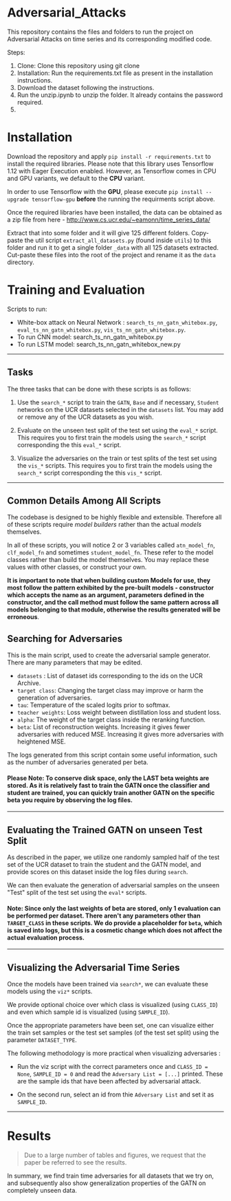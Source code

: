 # Adversarial_Attacks
This repository contains the files and folders to run the project on Adversarial Attacks on time series and its corresponding modified code.

Steps:
1. Clone: Clone this repository using git clone
2. Installation: Run the requirements.txt file as present in the installation instructions.
3. Download the dataset following the instructions.
4. Run the unzip.ipynb to unzip the folder. It already contains the password required.
5. 
# Installation

Download the repository and apply `pip install -r requirements.txt` to install the required libraries. Please note that this library uses Tensorflow 1.12 with Eager Execution enabled. However, as Tensorflow comes in CPU and GPU variants, we default to the **CPU** variant.

In order to use Tensorflow with the **GPU**, please execute `pip install --upgrade tensorflow-gpu` **before** the running the requirments script above.

Once the required libraries have been installed, the data can be obtained as a zip file from here - http://www.cs.ucr.edu/~eamonn/time_series_data/

Extract that into some folder and it will give 125 different folders. Copy-paste the util script `extract_all_datasets.py` (found inside `utils`) to this folder and run it to get a single folder `_data` with all 125 datasets extracted. Cut-paste these files into the root of the project and rename it as the `data` directory.

# Training and Evaluation

Scripts to run:

- White-box attack on Neural Network : `search_ts_nn_gatn_whitebox.py`, `eval_ts_nn_gatn_whitebox.py`, `vis_ts_nn_gatn_whitebox.py`.
- To run CNN model: search_ts_nn_gatn_whitebox.py
- To run LSTM model: search_ts_nn_gatn_whitebox_new.py
-----

## Tasks 
The three tasks that can be done with these scripts is as follows:

1) Use the `search_*` script to train the `GATN`, `Base` and if necessary, `Student` networks on the UCR datasets selected in the `datasets` list. You may add or remove any of the UCR datasets as you wish.

2) Evaluate on the unseen test split of the test set using the `eval_*` script. This requires you to first train the models using the `search_*` script corresponding the this `eval_*` script.

3) Visualize the adversaries on the train or test splits of the test set using the `vis_*` scripts. This requires you to first train the models using the `search_*` script corresponding the this `vis_*` script.

-----

## Common Details Among All Scripts

The codebase is designed to be highly flexible and extensible. Therefore all of these scripts require *model builders* rather than the actual *models* themselves.

In all of these scripts, you will notice 2 or 3 variables called `atn_model_fn`, `clf_model_fn` and sometimes `student_model_fn`. These refer to the model classes rather than build the model themselves. You may replace these values with other classes, or construct your own. 

**It is important to note that when building custom Models for use, they most follow the pattern exhibited by the pre-built models - constructor which accepts the name as an argument, parameters defined in the constructor, and the call method must follow the same pattern across all models belonging to that module, otherwise the results generated will be erroneous**.

## Searching for Adversaries

This is the main script, used to create the adversarial sample generator. There are many parameters that may be edited.

- `datasets` : List of dataset ids corresponding to the ids on the UCR Archive.
- `target class`: Changing the target class may improve or harm the generation of adversaries.
- `tau`: Temperature of the scaled logits prior to softmax.
- `teacher weights`: Loss weight between distillation loss and student loss.
- `alpha`: The weight of the target class inside the reranking function.
- `beta`: List of reconstruction weights. Increasing it gives fewer adversaries with reduced MSE. Increasing it gives more adversaries with heightened MSE.

The logs generated from this script contain some useful information, such as the number of adversaries generated per beta.

#### Please Note: To conserve disk space, only the LAST beta weights are stored. As it is relatively fast to train the GATN once the classifier and student are trained, you can quickly train another GATN on the specific beta you require by observing the log files.
-----

## Evaluating the Trained GATN on unseen Test Split

As described in the paper, we utilize one randomly sampled half of the test set of the UCR dataset to train the student and the GATN model, and provide scores on this dataset inside the log files during `search`. 

We can then evaluate the generation of adversarial samples on the unseen "Test" split of the test set using the `eval*` scripts.

#### Note: Since only the last weights of beta are stored, only 1 evaluation can be performed per dataset. There aren't any parameters other than `TARGET_CLASS` in these scripts. We do provide a placeholder for `beta`, which is saved into logs, but this is a cosmetic change which does not affect the actual evaluation process. 
-----

## Visualizing the Adversarial Time Series

Once the models have been trained via `search*`, we can evaluate these models using the `viz*` scripts.

We provide optional choice over which class is visualized (using `CLASS_ID`) and even which sample id is visualized (using `SAMPLE_ID`).

Once the appropriate parameters have been set, one can visualize either the train set samples or the test set samples (of the test set split) using the parameter `DATASET_TYPE`.

The following methodology is more practical when visualizing adversaries : 

- Run the viz script with the correct parameters once and `CLASS_ID = None`, `SAMPLE_ID = 0` and read the `Adversary List = [...]` printed. These are the sample ids that have been affected by adversarial attack.

- On the second run, select an id from thie `Adversary List` and set it as `SAMPLE_ID`.
-----

# Results

> Due to a large number of tables and figures, we request that the paper be referred to see the results.

In summary, we find train time adversaries for all datasets that we try on, and subsequently also show generalization properties of the GATN on completely unseen data.